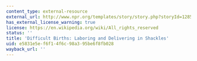 ```yaml
---
content_type: external-resource
external_url: http://www.npr.org/templates/story/story.php?storyId=128563037
has_external_license_warning: true
license: https://en.wikipedia.org/wiki/All_rights_reserved
status: ''
title: 'Difficult Births: Laboring and Delivering in Shackles'
uid: e5831e5e-f6f1-4f6c-98a3-95be6f8fb028
wayback_url: ''
---
```

